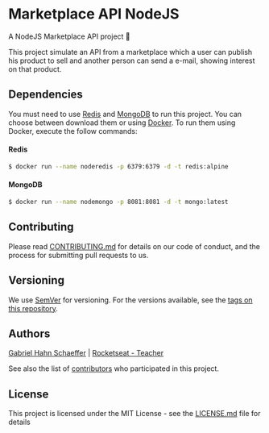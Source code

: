 # Marketplace API NodeJS

A NodeJS Marketplace API project :pencil:

This project simulate an API from a marketplace which a user can publish his product to sell and another person can send a e-mail, showing interest on that product.

## Dependencies

You must need to use [Redis](https://redis.io) and [MongoDB](https://www.mongodb.com) to run this project. You can choose between download them or using [Docker](https://www.docker.com). To run them using Docker, execute the follow commands:

#### Redis

```sh
$ docker run --name noderedis -p 6379:6379 -d -t redis:alpine
```

#### MongoDB

```sh
$ docker run --name nodemongo -p 8081:8081 -d -t mongo:latest
```

## Contributing

Please read [CONTRIBUTING.md](https://gist.github.com/PurpleBooth/b24679402957c63ec426) for details on our code of conduct, and the process for submitting pull requests to us.

## Versioning

We use [SemVer](http://semver.org/) for versioning. For the versions available, see the [tags on this repository](https://github.com/gabriel-hahn/marketplace-api/tags).

## Authors

[Gabriel Hahn Schaeffer](https://github.com/gabriel-hahn/) | [Rocketseat - Teacher](https://github.com/Rocketseat)

See also the list of [contributors](https://github.com/gabriel-hahn/marketplace-api/contributors) who participated in this project.

## License

This project is licensed under the MIT License - see the [LICENSE.md](LICENSE) file for details

